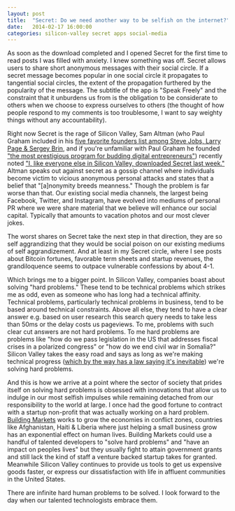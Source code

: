 ```yaml
---
layout: post
title:  "Secret: Do we need another way to be selfish on the internet?"
date:   2014-02-17 16:00:00
categories: silicon-valley secret apps social-media
---
```


As soon as the download completed and I opened Secret for the first time to read posts I was filled with anxiety. I knew something was off. Secret allows users to share short anonymous messages with their social circle. If a secret message becomes popular in one social circle it propagates to tangential social circles, the extent of the propagation furthered by the popularity of the message. The subtitle of the app is "Speak Freely" and the constraint that it unburdens us from is the obligation to be considerate to others when we choose to express ourselves to others (the thought of how people respond to my comments is too troublesome, I want to say weighty things without any accountability).

Right now Secret is the rage of Silicon Valley, Sam Altman (who Paul Graham included in his [five favorite founders list among Steve Jobs, Larry Page & Sergey Brin](http://paulgraham.com/5founders.html), and if you're unfamiliar with Paul Graham he founded ["the most prestigious program for budding digital entrepreneurs"](http://ycombinator.com/)) recently noted ["I, like everyone else in Silicon Valley, downloaded Secret last week."](http://blog.samaltman.com/anonymity) Altman speaks out against secret as a gossip channel where individuals become victim to vicious anonymous personal attacks and states that a belief that "[a]nonymity breeds meanness." Though the problem is far worse than that. Our existing social media channels, the largest being Facebook, Twitter, and Instagram, have evolved into mediums of personal PR where we were share material that we believe will enhance our social capital. Typically that amounts to vacation photos and our most clever jokes.

The worst shares on Secret take the next step in that direction, they are so self aggrandizing that they would be social poison on our existing mediums of self aggrandizement. And at least in my Secret circle, where I see posts about Bitcoin fortunes, favorable term sheets and startup revenues, the grandiloquence seems to outpace vulnerable confessions by about 4-1.

Which brings me to a bigger point. In Silicon Valley, companies boast about solving "hard problems." These tend to be technical problems which strikes me as odd, even as someone who has long had a technical affinity. Technical problems, particularly technical problems in business, tend to be based around technical constraints. Above all else, they tend to have a clear answer e.g. based on user research this search query needs to take less than 50ms or the delay costs us pageviews. To me, problems with such clear cut answers are not hard problems. To me hard problems are problems like "how do we pass legislation in the US that addresses fiscal crises in a polarized congress" or "how do we end civil war in Somalia?" Silicon Valley takes the easy road and says as long as we're making technical progress ([which by the way has a law saying it's inevitable](http://en.wikipedia.org/wiki/Moore's_law)) we're solving hard problems.

And this is how we arrive at a point where the sector of society that prides itself on solving hard problems is obsessed with innovations that allow us to indulge in our most selfish impulses while remaining detached from our responsibility to the world at large. I once had the good fortune to contract with a startup non-profit that was actually working on a hard problem. [Building Markets](http://www.buildingmarkets.org/) works to grow the economies in conflict zones, countries like Afghanistan, Haiti & Liberia where just helping a small business grow has an exponential effect on human lives. Building Markets could use a handful of talented developers to "solve hard problems" and "have an impact on peoples lives" but they usually fight to attain government grants and still lack the kind of staff a venture backed startup takes for granted. Meanwhile Silicon Valley continues to provide us tools to get us expensive goods faster, or express our dissatisfaction with life in affluent communities in the United States.

There are infinite hard human problems to be solved. I look forward to the day when our talented technologists embrace them.

